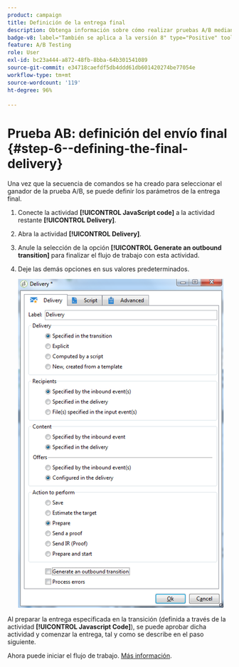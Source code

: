 ```yaml
---
product: campaign
title: Definición de la entrega final
description: Obtenga información sobre cómo realizar pruebas A/B mediante un caso de uso dedicado
badge-v8: label="También se aplica a la versión 8" type="Positive" tooltip="También se aplica a Campaign v8"
feature: A/B Testing
role: User
exl-id: bc23a444-a872-48fb-8bba-64b301541089
source-git-commit: e34718caefdf5db4ddd61db601420274be77054e
workflow-type: tm+mt
source-wordcount: '119'
ht-degree: 96%

---
```


# Prueba AB: definición del envío final {#step-6--defining-the-final-delivery}

Una vez que la secuencia de comandos se ha creado para seleccionar el ganador de la prueba A/B, se puede definir los parámetros de la entrega final.

1. Conecte la actividad **[!UICONTROL JavaScript code]** a la actividad restante **[!UICONTROL Delivery]**.
1. Abra la actividad **[!UICONTROL Delivery]**.
1. Anule la selección de la opción **[!UICONTROL Generate an outbound transition]** para finalizar el flujo de trabajo con esta actividad.
1. Deje las demás opciones en sus valores predeterminados.

   ![](assets/ab_test_final_delivery.png)

Al preparar la entrega especificada en la transición (definida a través de la actividad **[!UICONTROL Javascript Code]**), se puede aprobar dicha actividad y comenzar la entrega, tal y como se describe en el paso siguiente.

Ahora puede iniciar el flujo de trabajo. [Más información](a-b-testing-uc-start-workflow.md).
